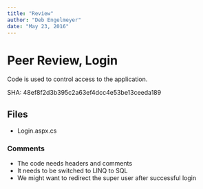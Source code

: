 ```yaml
---
title: "Review"
author: "Deb Engelmeyer"
date: "May 23, 2016"
---
```


# Peer Review, Login

Code is used to control access to the application.

SHA: 48ef8f2d3b395c2a63ef4dcc4e53be13ceeda189

## Files
- Login.aspx.cs

### Comments
- The code needs headers and comments
- It needs to be switched to LINQ to SQL
- We might want to redirect the super user after successful login
